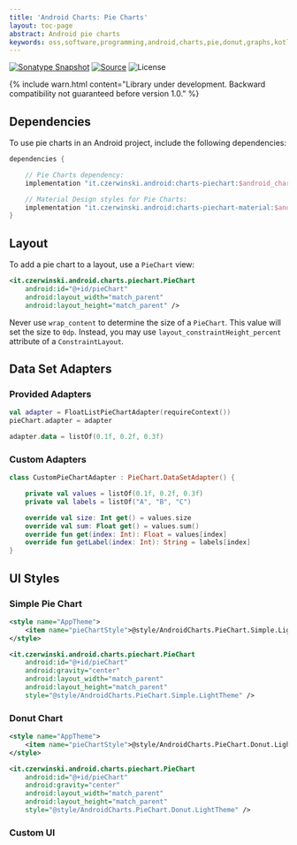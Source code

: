 ```yaml
---
title: 'Android Charts: Pie Charts'
layout: toc-page
abstract: Android pie charts
keywords: oss,software,programming,android,charts,pie,donut,graphs,kotlin
---
```


[![Sonatype Snapshot](https://img.shields.io/nexus/s/https/oss.sonatype.org/it.czerwinski.android/charts-piechart.svg)](https://oss.sonatype.org/content/repositories/snapshots/it/czerwinski/android/charts-piechart/)
[![Source](https://img.shields.io/badge/source-GitHub-blue.svg)](https://github.com/sczerwinski/android-charts)
![License](https://img.shields.io/github/license/sczerwinski/android-charts.svg)

{% include warn.html
content="Library under development. Backward compatibility not guaranteed before version 1.0." %}

## Dependencies

To use pie charts in an Android project, include the following dependencies:

```groovy
dependencies {

    // Pie Charts dependency:
    implementation "it.czerwinski.android:charts-piechart:$android_charts_version"

    // Material Design styles for Pie Charts: 
    implementation "it.czerwinski.android:charts-piechart-material:$android_charts_version"
}
```

## Layout

To add a pie chart to a layout, use a `PieChart` view:

```xml
<it.czerwinski.android.charts.piechart.PieChart
    android:id="@+id/pieChart"
    android:layout_width="match_parent"
    android:layout_height="match_parent" />
```

Never use `wrap_content` to determine the size of a `PieChart`. This value will set the size to `0dp`.
Instead, you may use `layout_constraintHeight_percent` attribute of a `ConstraintLayout`.

## Data Set Adapters

### Provided Adapters

```kotlin
val adapter = FloatListPieChartAdapter(requireContext())
pieChart.adapter = adapter

adapter.data = listOf(0.1f, 0.2f, 0.3f)
```

### Custom Adapters

```kotlin
class CustomPieChartAdapter : PieChart.DataSetAdapter() {

    private val values = listOf(0.1f, 0.2f, 0.3f)
    private val labels = listOf("A", "B", "C")

    override val size: Int get() = values.size
    override val sum: Float get() = values.sum()
    override fun get(index: Int): Float = values[index]
    override fun getLabel(index: Int): String = labels[index]
}
```

## UI Styles

### Simple Pie Chart

```xml
<style name="AppTheme">
    <item name="pieChartStyle">@style/AndroidCharts.PieChart.Simple.LightTheme</item>
</style>
```

```xml
<it.czerwinski.android.charts.piechart.PieChart
    android:id="@+id/pieChart"
    android:gravity="center"
    android:layout_width="match_parent"
    android:layout_height="match_parent"
    style="@style/AndroidCharts.PieChart.Simple.LightTheme" />
```

### Donut Chart

```xml
<style name="AppTheme">
    <item name="pieChartStyle">@style/AndroidCharts.PieChart.Donut.LightTheme</item>
</style>
```

```xml
<it.czerwinski.android.charts.piechart.PieChart
    android:id="@+id/pieChart"
    android:gravity="center"
    android:layout_width="match_parent"
    android:layout_height="match_parent"
    style="@style/AndroidCharts.PieChart.Donut.LightTheme" />
```

### Custom UI
